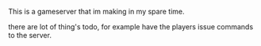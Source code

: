 This is a gameserver that im making in my spare time.

there are lot of thing's todo, for example have the players issue commands to the server.
